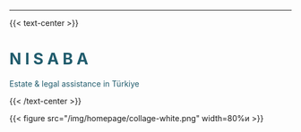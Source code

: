 ___
{{< text-center >}}

# <font color='#215c6d'>N I S A B A</font>
<font color='#215c6d'>Estate & legal assistance in Türkiye</font>




{{< /text-center >}}

{{< figure src="/img/homepage/collage-white.png" width=80%и >}}
